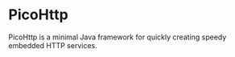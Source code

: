 PicoHttp
========

PicoHttp is a minimal Java framework for quickly creating speedy embedded HTTP services.